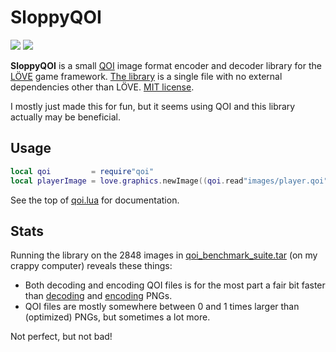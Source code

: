 # SloppyQOI

[![](https://img.shields.io/github/release/ReFreezed/SloppyQOI.svg)](https://github.com/ReFreezed/SloppyQOI/releases/latest)
[![](https://img.shields.io/github/license/ReFreezed/SloppyQOI.svg)](https://github.com/ReFreezed/SloppyQOI/blob/master/LICENSE.txt)

**SloppyQOI** is a small [QOI](https://qoiformat.org/) image format encoder and decoder library for the [LÖVE](https://love2d.org/) game framework.
[The library](https://raw.githubusercontent.com/ReFreezed/SloppyQOI/master/qoi.lua) is a single file with no external dependencies other than LÖVE.
[MIT license](LICENSE.txt).

I mostly just made this for fun, but it seems using QOI and this library actually may be beneficial.



## Usage

```lua
local qoi         = require"qoi"
local playerImage = love.graphics.newImage((qoi.read"images/player.qoi"))
```

See the top of [qoi.lua](https://raw.githubusercontent.com/ReFreezed/SloppyQOI/master/qoi.lua) for documentation.



## Stats

Running the library on the 2848 images in [qoi_benchmark_suite.tar](https://qoiformat.org/benchmark/) (on my crappy computer) reveals these things:

- Both decoding and encoding QOI files is for the most part a fair bit faster than [decoding](https://love2d.org/wiki/love.image.newImageData) and [encoding](https://love2d.org/wiki/ImageData:encode) PNGs.
- QOI files are mostly somewhere between 0 and 1 times larger than (optimized) PNGs, but sometimes a lot more.

Not perfect, but not bad!


